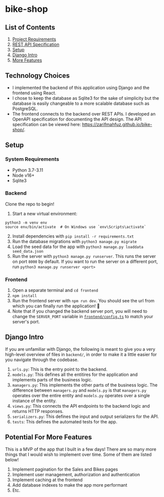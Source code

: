 # bike-shop

## List of Contents
1. [Project Requirements](https://github.com/zarifmahfuz/bike-shop/blob/main/docs/requirements.md)
2. [REST API Specification](https://zarifmahfuz.github.io/bike-shop/)
3. [Setup](https://github.com/zarifmahfuz/bike-shop/blob/main/README.md#setup)
4. [Django Intro](https://github.com/zarifmahfuz/bike-shop#django-intro)
5. [More Features](https://github.com/zarifmahfuz/bike-shop#potential-for-more-features)

## Technology Choices
* I implemented the backend of this application using Django and the frontend using React. 
* I chose to keep the database as Sqlite3 for the sake of simplicity but the database is easily changeable to a more scalable database such as PostgreSQL. 
* The frontend connects to the backend over REST APIs. I developed an OpenAPI specification for documenting the API design. The API specification can be viewed here: https://zarifmahfuz.github.io/bike-shop/.

## Setup
### System Requirements
* Python 3.7-3.11
* Node v16+
* Sqlite3

### Backend
Clone the repo to begin!
1. Start a new virtual environment:
```
python3 -m venv env
source env/bin/activate  # On Windows use `env\Scripts\activate`
```
2. Install dependencies with `pip install -r requirements.txt`
3. Run the database migrations with `python3 manage.py migrate`
4. Load the seed data for the app with `python3 manage.py loaddata seed_data.json`
5. Run the server with `python3 manage.py runserver`. This runs the server on port `8000` by default. If you want to run the server on a different port, run `python3 manage.py runserver <port>`

### Frontend
1. Open a separate terminal and `cd frontend`
2. `npm install`
3. Run the frontend server with `npm run dev`. You should see the url from which you can finally run the application! :tada:
4. Note that if you changed the backend server port, you will need to change the `SERVER_PORT` variable in [`frontend/config.ts`](https://github.com/zarifmahfuz/bike-shop/blob/main/frontend/config.ts) to match your server's port.

## Django Intro
If you are unfamiliar with Django, the following is meant to give you a very high-level overview of files in `backend/`, in order to make it a little easier for you navigate through the codebase.
1. `urls.py`: This is the entry point to the backend.
2. `models.py`: This defines all the entitires for the application and implements parts of the business logic.
3. `managers.py`: This implements the other parts of the business logic. The difference between `managers.py` and `models.py` is that `managers.py` operates over the entire entity and `models.py` operates over a single instance of the entity.
4. `views.py`: This connects the API endpoints to the backend logic and returns HTTP responses.
5. `serializers.py`: This defines the input and output serializers for the API.
6. `tests`: This defines the automated tests for the app.

## Potential For More Features
This is a MVP of the app that I built in a few days! There are so many more things that I would wish to implement over time. Some of them are listed below!
1. Implement pagination for the Sales and Bikes pages
2. Implement user management, authorization and authentication
3. Implement caching at the frontend
4. Add database indexes to make the app more performant
5. Etc.
